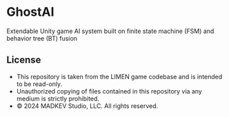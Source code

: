 # GhostAI
Extendable Unity game AI system built on finite state machine (FSM) and behavior tree (BT) fusion

## License
- This repository is taken from the LIMEN game codebase and is intended to be read-only.
- Unauthorized copying of files contained in this repository via any medium is strictly prohibited.
- © 2024 MADKEV Studio, LLC. All rights reserved.
